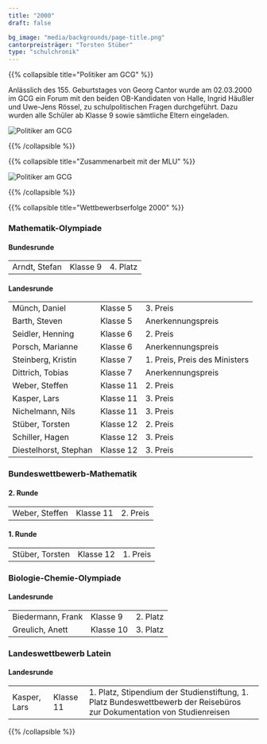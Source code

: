 ```yaml
---
title: "2000"
draft: false

bg_image: "media/backgrounds/page-title.png"
cantorpreisträger: "Torsten Stüber"
type: "schulchronik"
---
```




{{% collapsible  title="Politiker am GCG" %}}

Anlässlich des 155. Geburtstages von Georg Cantor wurde am 02.03.2000 im GCG ein Forum mit den beiden OB-Kandidaten von Halle, Ingrid Häußler und Uwe-Jens Rössel, zu schulpolitischen Fragen durchgeführt. Dazu wurden alle Schüler ab Klasse 9 sowie sämtliche Eltern eingeladen.

![Politiker am GCG](/media/schulchronik/2000/politiker_am_gcg.png)

{{% /collapsible %}}

{{% collapsible  title="Zusammenarbeit mit der MLU" %}}

![Politiker am GCG](/media/schulchronik/2000/2000mikroskop.png)

{{% /collapsible %}}

{{% collapsible  title="Wettbewerbserfolge 2000" %}}

### Mathematik-Olympiade

#### Bundesrunde

||||
|-|-|-|
|Arndt, Stefan|Klasse 9|4. Platz|

#### Landesrunde

||||
|-|-|-|
|Münch, Daniel|Klasse 5|3. Preis|
|Barth, Steven|Klasse 5|Anerkennungspreis|
|Seidler, Henning|Klasse 6|2. Preis|
|Porsch, Marianne|Klasse 6|Anerkennungspreis|
|Steinberg, Kristin|Klasse 7|1. Preis, Preis des Ministers|
|Dittrich, Tobias|Klasse 7|Anerkennungspreis|
|Weber, Steffen|Klasse 11|2. Preis|
|Kasper, Lars|Klasse 11|3. Preis|
|Nichelmann, Nils|Klasse 11|3. Preis|
|Stüber, Torsten|Klasse 12|2. Preis|
|Schiller, Hagen|Klasse 12|3. Preis|
|Diestelhorst, Stephan|Klasse 12|3. Preis|

### Bundeswettbewerb-Mathematik

#### 2. Runde

||||
|-|-|-|
|Weber, Steffen|Klasse 11|2. Preis|

#### 1. Runde

||||
|-|-|-|
|Stüber, Torsten|Klasse 12|1. Preis|

### Biologie-Chemie-Olympiade

#### Landesrunde

||||
|-|-|-|
|Biedermann, Frank|Klasse 9|2. Platz|
|Greulich, Anett|Klasse 10|3. Platz|

### Landeswettbewerb Latein

#### Landesrunde

||||
|-|-|-|
|Kasper, Lars|Klasse 11|1. Platz, Stipendium der Studienstiftung, 1. Platz Bundeswettbewerb der Reisebüros zur Dokumentation von Studienreisen|

{{% /collapsible %}}
